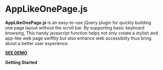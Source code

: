 # AppLikeOnePage.js
**AppLikeOnePage.js** is an easy-to-use jQuery plugin for quickly building one page layout without the scroll bar.
By supporting basic keyboard browsing, This handy javascript function helps not only create a stylish and app-like web page swifttly but also enhance web accessibilty thus bring about a better user experience.


**[SEE DEMO](http://jayjnu.github.io/demos/AppLikeOnePage/)**

**Getting Started**
